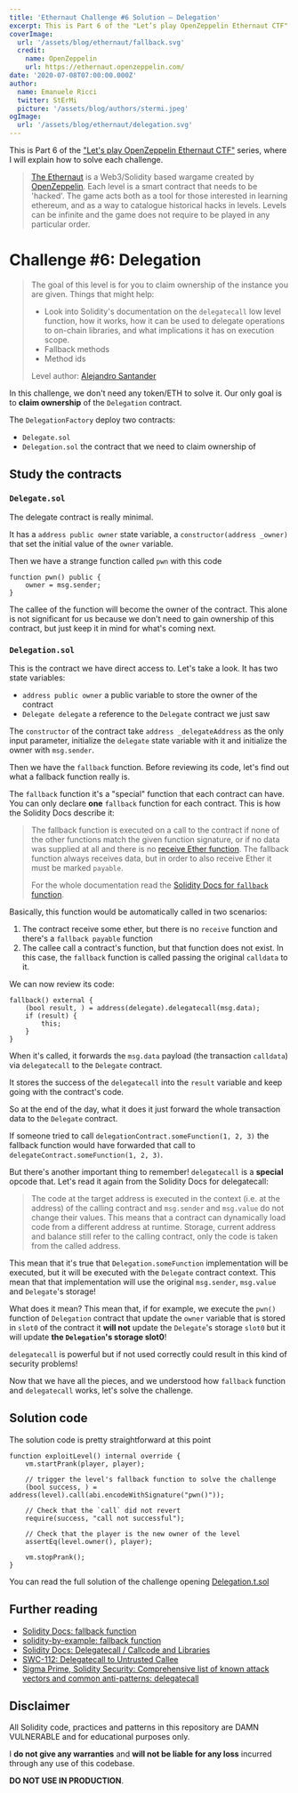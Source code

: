 ```yaml
---
title: 'Ethernaut Challenge #6 Solution — Delegation'
excerpt: This is Part 6 of the "Let’s play OpenZeppelin Ethernaut CTF" series, where I will explain how to solve each challenge.</br></br>In this challenge, we don't need any token/ETH to solve it. Our only goal is to **claim ownership** of the `Delegation` contract.
coverImage:
  url: '/assets/blog/ethernaut/fallback.svg'
  credit:
    name: OpenZeppelin
    url: https://ethernaut.openzeppelin.com/
date: '2020-07-08T07:00:00.000Z'
author:
  name: Emanuele Ricci
  twitter: StErMi
  picture: '/assets/blog/authors/stermi.jpeg'
ogImage:
  url: '/assets/blog/ethernaut/delegation.svg'
---
```


This is Part 6 of the ["Let's play OpenZeppelin Ethernaut CTF"](https://stermi.xyz/blog/lets-play-openzeppelin-ethernaut) series, where I will explain how to solve each challenge.

> [The Ethernaut](https://ethernaut.openzeppelin.com/) is a Web3/Solidity based wargame created by [OpenZeppelin](https://openzeppelin.com/).
> Each level is a smart contract that needs to be 'hacked'. The game acts both as a tool for those interested in learning ethereum, and as a way to catalogue historical hacks in levels. Levels can be infinite and the game does not require to be played in any particular order.

# Challenge #6: Delegation

> The goal of this level is for you to claim ownership of the instance you are given.
> Things that might help:
>
> - Look into Solidity's documentation on the `delegatecall` low level function, how it works, how it can be used to delegate operations to on-chain libraries, and what implications it has on execution scope.
> - Fallback methods
> - Method ids
>
> Level author: [Alejandro Santander](https://github.com/ajsantander)

In this challenge, we don't need any token/ETH to solve it. Our only goal is to **claim ownership** of the `Delegation` contract.

The `DelegationFactory` deploy two contracts:

- `Delegate.sol`
- `Delegation.sol` the contract that we need to claim ownership of

## Study the contracts

### `Delegate.sol`

The delegate contract is really minimal.

It has a `address public owner` state variable, a `constructor(address _owner)` that set the initial value of the `owner` variable.

Then we have a strange function called `pwn` with this code

```solidity
function pwn() public {
    owner = msg.sender;
}
```

The callee of the function will become the owner of the contract. This alone is not significant for us because we don't need to gain ownership of this contract, but just keep it in mind for what's coming next.

### `Delegation.sol`

This is the contract we have direct access to. Let's take a look.
It has two state variables:

- `address public owner` a public variable to store the owner of the contract
- `Delegate delegate` a reference to the `Delegate` contract we just saw

The `constructor` of the contract take `address _delegateAddress` as the only input parameter, initialize the `delegate` state variable with it and initialize the owner with `msg.sender`.

Then we have the `fallback` function. Before reviewing its code, let's find out what a fallback function really is.

The `fallback` function it's a "special" function that each contract can have. You can only declare **one** `fallback` function for each contract. This is how the Solidity Docs describe it:

> The fallback function is executed on a call to the contract if none of the other functions match the given function signature, or if no data was supplied at all and there is no [receive Ether function](https://docs.soliditylang.org/en/latest/contracts.html#receive-ether-function). The fallback function always receives data, but in order to also receive Ether it must be marked `payable`.
>
> For the whole documentation read the [Solidity Docs for `fallback` function](https://docs.soliditylang.org/en/latest/contracts.html#fallback-function).

Basically, this function would be automatically called in two scenarios:

1. The contract receive some ether, but there is no `receive` function and there's a `fallback payable` function
2. The callee call a contract's function, but that function does not exist. In this case, the `fallback` function is called passing the original `calldata` to it.

We can now review its code:

```solidity
fallback() external {
    (bool result, ) = address(delegate).delegatecall(msg.data);
    if (result) {
        this;
    }
}
```

When it's called, it forwards the `msg.data` payload (the transaction `calldata`) via `delegatecall` to the `Delegate` contract.

It stores the success of the `delegatecall` into the `result` variable and keep going with the contract's code.

So at the end of the day, what it does it just forward the whole transaction data to the `Delegate` contract.

If someone tried to call `delegationContract.someFunction(1, 2, 3)` the fallback function would have forwarded that call to `delegateContract.someFunction(1, 2, 3)`.

But there's another important thing to remember! `delegatecall` is a **special** opcode that. Let's read it again from the Solidity Docs for delegatecall:

> The code at the target address is executed in the context (i.e. at the address) of the calling contract and `msg.sender` and `msg.value` do not change their values.
> This means that a contract can dynamically load code from a different address at runtime. Storage, current address and balance still refer to the calling contract, only the code is taken from the called address.

This mean that it's true that `Delegation.someFunction` implementation will be executed, but it will be executed with the `Delegate` contract context. This mean that that implementation will use the original `msg.sender`, `msg.value` and `Delegate`'s storage!

What does it mean? This mean that, if for example, we execute the `pwn()` function of `Delegation` contract that update the `owner` variable that is stored in `slot0` of the contract it **will not** update the `Delegate`'s storage `slot0` but it will update **the `Delegation`'s storage slot0**!

`delegatecall` is powerful but if not used correctly could result in this kind of security problems!

Now that we have all the pieces, and we understood how `fallback` function and `delegatecall` works, let's solve the challenge.

## Solution code

The solution code is pretty straightforward at this point

```solidity
function exploitLevel() internal override {
    vm.startPrank(player, player);

    // trigger the level's fallback function to solve the challenge
    (bool success, ) = address(level).call(abi.encodeWithSignature("pwn()"));

    // Check that the `call` did not revert
    require(success, "call not successful");

    // Check that the player is the new owner of the level
    assertEq(level.owner(), player);

    vm.stopPrank();
}
```

You can read the full solution of the challenge opening [Delegation.t.sol](https://github.com/StErMi/foundry-ethernaut/blob/main/test/Delegation.t.sol)

## Further reading

- [Solidity Docs: fallback function](https://docs.soliditylang.org/en/latest/contracts.html#fallback-function)
- [solidity-by-example: fallback function](https://solidity-by-example.org/fallback)
- [Solidity Docs: Delegatecall / Callcode and Libraries](https://docs.soliditylang.org/en/latest/introduction-to-smart-contracts.html#delegatecall-callcode-and-libraries)
- [SWC-112: Delegatecall to Untrusted Callee](https://swcregistry.io/docs/SWC-112)
- [Sigma Prime, Solidity Security: Comprehensive list of known attack vectors and common anti-patterns: delegatecall](https://blog.sigmaprime.io/solidity-security.html#delegatecall)

## Disclaimer

All Solidity code, practices and patterns in this repository are DAMN VULNERABLE and for educational purposes only.

I **do not give any warranties** and **will not be liable for any loss** incurred through any use of this codebase.

**DO NOT USE IN PRODUCTION**.
